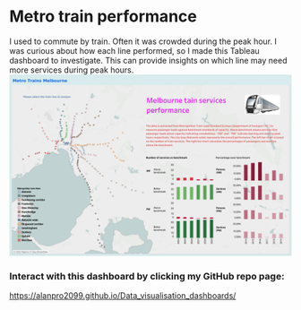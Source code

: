 # Metro train performance 
I used to commute by train. Often it was crowded during the peak hour. I was curious about how each line performed, so I made this Tableau dashboard to investigate. This can provide insights on which line may need more services during peak hours.
![](assets/images/Dashboard%202.png)
### Interact with this dashboard by clicking my GitHub repo page:
https://alanpro2099.github.io/Data_visualisation_dashboards/
